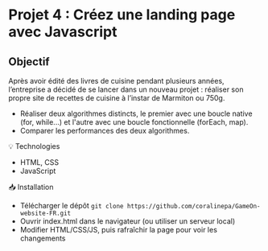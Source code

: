 # Projet 4 : Créez une landing page avec Javascript


## Objectif
Après avoir édité des livres de cuisine pendant plusieurs années, l’entreprise a décidé de se lancer dans un nouveau projet : réaliser son propre site de recettes de cuisine à l’instar de Marmiton ou 750g.
- Réaliser deux algorithmes distincts, le premier avec une boucle native (for, while...) et l'autre avec une boucle fonctionnelle (forEach, map).
- Comparer les performances des deux algorithmes.


💡 Technologies
- HTML, CSS
- JavaScript 

📥 Installation
- Télécharger le dépôt ```git clone https://github.com/coralinepa/GameOn-website-FR.git```
- Ouvrir index.html dans le navigateur (ou utiliser un serveur local)
- Modifier HTML/CSS/JS, puis rafraîchir la page pour voir les changements


